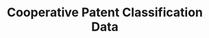---
layout: default
bigquery: https://console.cloud.google.com/bigquery?p=patents-public-data&d=cpc&page=dataset
citation: '“Cooperative Patent Classification” by the EPO and USPTO, for public use. '
contributors: EPO, USPTO
cost: None
description: Cooperative Patent Classification Data contains the scheme and definitions
  of the Cooperative Patent Classification system for classifying patent documents.
  The CPC is the result of a partnership between the EPO and the USPTO in their joint
  effort to develop a common, internationally compatible classification system for
  technical documents, in particular patent publications, which will be used by both
  offices in the patent granting process
documentation: https://www.cooperativepatentclassification.org/cpcSchemeAndDefinitions
last_edit: 04/10/2022, 15:46:06
location: https://www.cooperativepatentclassification.org/index
maintained_by: USPTO, EPO
schema_fields:
- child_groups
- informativeReferences
- ipc_concordant
- breakdownCode
- titleFull
- ipcConcordant
- limitingReferences
- level
- definition
- synonyms
- date_revised
- application_references
- glossary
- symbol
- title_part
- titlePart
- notAllocatable
- dateRevised
- residualReferences
- informative_references
- parents
- applicationReferences
- sizeCache
- title_full
- limiting_references
- breakdown_code
- childGroups
- not_allocatable
- additional_only
- residual_references
- children
- status
shortname: cooperative_patent_classification
tags:
- patents
- science
title: Cooperative Patent Classification Data
uuid: 984374a7-16e9-4b35-9445-458daceb01bf
---
